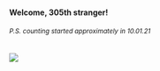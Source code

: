#### Welcome, 305th stranger!

###### <sup>P.S. counting started approximately in 10.01.21</sup>

<img src="https://kraftwerk28.pp.ua/vcnt.png"></img>
